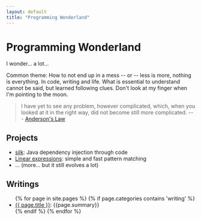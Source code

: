 ```yaml
---
layout: default
title: "Programming Wonderland"
---
```


# Programming Wonderland

I wonder... a lot...

Common theme: How to not end up in a mess -- or -- less is more, nothing is everything. In code, writing and life. 
What is essential to understand cannot be said, but learned following clues. Don't look at my finger when I'm pointing to the moon.

> I have yet to see any problem, however complicated, which, when you looked at it in the right way, did not become still more complicated. --- [Anderson's Law](https://en.wikiquote.org/wiki/Poul_Anderson)


## Projects

* [silk](http://jbee.github.io/silk/): Java dependency injection through code
* [Linear expressions](lex/): simple and fast pattern matching
* ... (more... but it still evolves a lot)


## Writings 

<ul>
{% for page in site.pages %}
{% if page.categories contains 'writing' %}<li><a href="{{ page.url }}">{{ page.title }}</a>: {{page.summary}}</li>{% endif %}
{% endfor %}
</ul>




